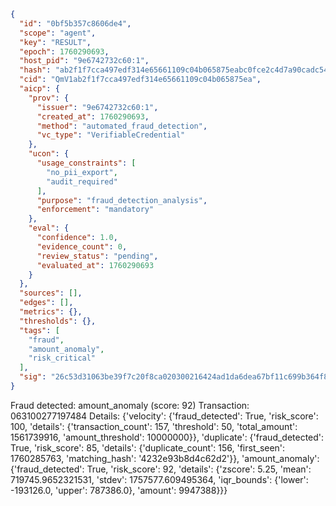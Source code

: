 ```json
{
  "id": "0bf5b357c8606de4",
  "scope": "agent",
  "key": "RESULT",
  "epoch": 1760290693,
  "host_pid": "9e6742732c60:1",
  "hash": "ab2f1f7cca497edf314e65661109c04b065875eabc0fce2c4d7a90cadc547178",
  "cid": "QmV1ab2f1f7cca497edf314e65661109c04b065875ea",
  "aicp": {
    "prov": {
      "issuer": "9e6742732c60:1",
      "created_at": 1760290693,
      "method": "automated_fraud_detection",
      "vc_type": "VerifiableCredential"
    },
    "ucon": {
      "usage_constraints": [
        "no_pii_export",
        "audit_required"
      ],
      "purpose": "fraud_detection_analysis",
      "enforcement": "mandatory"
    },
    "eval": {
      "confidence": 1.0,
      "evidence_count": 0,
      "review_status": "pending",
      "evaluated_at": 1760290693
    }
  },
  "sources": [],
  "edges": [],
  "metrics": {},
  "thresholds": {},
  "tags": [
    "fraud",
    "amount_anomaly",
    "risk_critical"
  ],
  "sig": "26c53d31063be39f7c20f8ca020300216424ad1da6dea67bf11c699b364f85bf"
}
```

Fraud detected: amount_anomaly (score: 92)
Transaction: 063100277197484
Details: {'velocity': {'fraud_detected': True, 'risk_score': 100, 'details': {'transaction_count': 157, 'threshold': 50, 'total_amount': 1561739916, 'amount_threshold': 10000000}}, 'duplicate': {'fraud_detected': True, 'risk_score': 85, 'details': {'duplicate_count': 156, 'first_seen': 1760285763, 'matching_hash': '4232e93b8d4c62d2'}}, 'amount_anomaly': {'fraud_detected': True, 'risk_score': 92, 'details': {'zscore': 5.25, 'mean': 719745.9652321531, 'stdev': 1757577.609495364, 'iqr_bounds': {'lower': -193126.0, 'upper': 787386.0}, 'amount': 9947388}}}